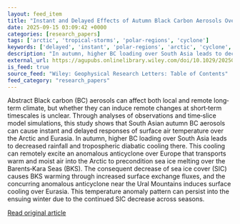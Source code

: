 ```yaml
---
layout: feed_item
title: "Instant and Delayed Effects of Autumn Black Carbon Aerosols Over South Asia on Arctic and Eurasian Surface Air Temperature"
date: 2025-09-15 03:09:42 +0000
categories: [research_papers]
tags: ['arctic', 'tropical-storms', 'polar-regions', 'cyclone']
keywords: ['delayed', 'instant', 'polar-regions', 'arctic', 'cyclone', 'effects', 'tropical-storms']
description: "In autumn, higher BC loading over South Asia leads to decreased rainfall and tropospheric diabatic cooling there"
external_url: https://agupubs.onlinelibrary.wiley.com/doi/10.1029/2025GL117294?af=R
is_feed: true
source_feed: "Wiley: Geophysical Research Letters: Table of Contents"
feed_category: "research_papers"
---
```


Abstract Black carbon (BC) aerosols can affect both local and remote long‐term climate, but whether they can induce remote changes at short‐term timescales is unclear. Through analyses of observations and time‐slice model simulations, this study shows that South Asian autumn BC aerosols can cause instant and delayed responses of surface air temperature over the Arctic and Eurasia. In autumn, higher BC loading over South Asia leads to decreased rainfall and tropospheric diabatic cooling there. This cooling can remotely excite an anomalous anticyclone over Europe that transports warm and moist air into the Arctic to precondition sea ice melting over the Barents‐Kara Seas (BKS). The consequent decrease of sea ice cover (SIC) causes BKS warming through increased surface exchange fluxes, and the concurring anomalous anticyclone near the Ural Mountains induces surface cooling over Eurasia. This temperature anomaly pattern can persist into the ensuing winter due to the continued SIC decrease across seasons.

[Read original article](https://agupubs.onlinelibrary.wiley.com/doi/10.1029/2025GL117294?af=R)
